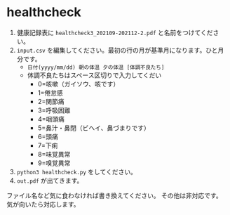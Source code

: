 # healthcheck

1. 健康記録表に `healthcheck3_202109-202112-2.pdf` と名前をつけてください。
2. `input.csv` を編集してください。最初の行の月が基準月になります。ひと月分です。
   - `日付(yyyy/mm/dd) 朝の体温 夕の体温 [体調不良たち]`
   - 体調不良たちはスペース区切りで入力してくだい
     - 0=咳嗽（ガイソウ、咳です）
     - 1=倦怠感
     - 2=関節痛
     - 3=呼吸困難
     - 4=咽頭痛
     - 5=鼻汁・鼻閉（ビヘイ、鼻づまりです）
     - 6=頭痛
     - 7=下痢
     - 8=味覚異常
     - 9=嗅覚異常
3. `python3 healthcheck.py` をしてください。
4. `out.pdf` が出てきます。

ファイル名など気に食わなければ書き換えてください。
その他は非対応です。気が向いたら対応します。